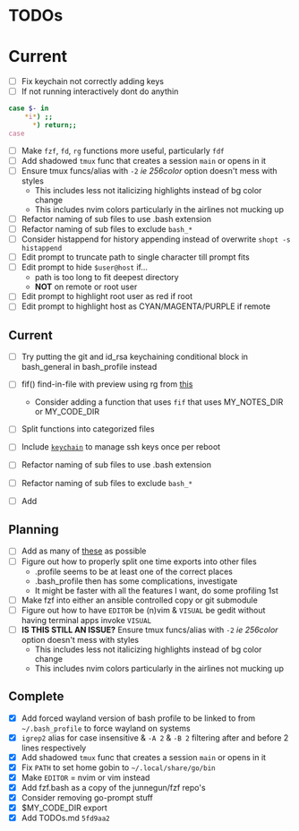 TODOs
=====

Current
=======

- [ ] Fix keychain not correctly adding keys
- [ ] If not running interactively dont do anythin
```bash
case $- in 
    *i*) ;;
      *) return;;
case
```
- [ ] Make `fzf`, `fd`, `rg` functions more useful, particularly `fdf`
- [ ] Add shadowed `tmux` func that creates a session `main` or opens in it
- [ ] Ensure tmux funcs/alias with `-2` *ie 256color* option doesn't mess with styles
    - This includes less not italicizing highlights instead of bg color change
    - This includes nvim colors particularly in the airlines not mucking up
- [ ] Refactor naming of sub files to use .bash extension
- [ ] Refactor naming of sub files to exclude `bash_*`
- [ ] Consider histappend for history appending instead of overwrite `shopt -s histappend`
- [ ] Edit prompt to truncate path to single character till prompt fits
- [ ] Edit prompt to hide `$user@host` if...
    - path is too long to fit deepest directory
    - **NOT** on remote or root user
- [ ] Edit prompt to highlight root user as red if root
- [ ] Edit prompt to highlight host as CYAN/MAGENTA/PURPLE if remote

Current
-------

- [ ] Try putting the git and id_rsa keychaining conditional block in bash_general in bash_profile instead
- [ ] fif() find-in-file with preview using rg from [this](http://bit.ly/2L7PIhi)
    - Consider adding a function that uses `fif` that uses MY_NOTES_DIR or MY_CODE_DIR
- [ ] Split functions into categorized files
- [ ] Include [`keychain`](https://www.funtoo.org/Keychain) to manage ssh keys once per reboot
- [ ] Refactor naming of sub files to use .bash extension
- [ ] Refactor naming of sub files to exclude `bash_*`
- [ ] Add 


Planning
--------

- [ ] Add as many of [these](http://bit.ly/2L7PIhi) as possible
- [ ] Figure out how to properly split one time exports into other files
    - .profile seems to be at least one of the correct places
    - .bash_profile then has some complications, investigate
    - It might be faster with all the features I want, do some profiling 1st
- [ ] Make fzf into either an ansible controlled copy or git submodule
- [ ] Figure out how to have `EDITOR` be (n)vim & `VISUAL` be gedit without having terminal apps invoke `VISUAL`
- [ ] **IS THIS STILL AN ISSUE?** Ensure tmux funcs/alias with `-2` *ie 256color* option doesn't mess with styles
    - This includes less not italicizing highlights instead of bg color change
    - This includes nvim colors particularly in the airlines not mucking up


Complete
--------

- [x] Add forced wayland version of bash profile to be linked to from `~/.bash_profile` to force wayland on systems 
- [x] `igrep2` alias for case insensitive & `-A 2` & `-B 2` filtering after and before 2 lines respectively
- [x] Add shadowed `tmux` func that creates a session `main` or opens in it
- [x] Fix `PATH` to set home gobin to `~/.local/share/go/bin`
- [x] Make `EDITOR` = nvim or vim instead
- [x] Add fzf.bash as a copy of the junnegun/fzf repo's
- [x] Consider removing go-prompt stuff
- [x] $MY_CODE_DIR export
- [x] Add TODOs.md `5fd9aa2`
